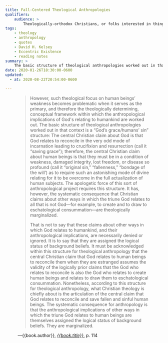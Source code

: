 ```yaml
---
title: Fall-Centered Theological Anthropologies
qualifiers:
    audience: >
        Theologically-orthodox Christians, or folks interested in things that theologically-orthodox Christians think.
tags:
    - theology
    - anthropology
    - quotes
    - David H. Kelsey
    - Eccentric Existence
    - reading notes
summary: >
    The basic structure of theological anthropologies worked out in that context [of human weakness] is a “God’s grace/humans’ sin” structure.… The systematic consequence… is that the anthropological implications of other ways in which the triune God relates to human beings… are marginalized.
date: 2020-01-26T18:30:00-0600
updated:
  - at: 2020-08-22T20:54:00-0600

---
```


<figure class='quotation'>

> However, such theological focus on human beings’ weakness becomes problematic when it serves as the primary, and therefore the theologically determining, conceptual framework within which the anthropological implications of God's relating to humankind are worked out. The basic structure of theological anthropologies worked out in that context is a “God’s grace/humans’ sin” structure: The central Christian claim about God is that God relates to reconcile in the very odd mode of incarnation leading to crucifixion and resurrection (call it “saving grace”); therefore, the central Christian claim about human beings is that they must be in a condition of weakness, damaged integrity, lost freedom, or disease so profound (call it “original sin,” “fallenness,” “bondage of the will’) as to require such an astonishing mode of divine relating for it to be overcome in the full actualization of human subjects. The apologetic force of this sort of anthropological project requires this structure. It has, however, the systematic consequence that Christian claims about other ways in which the triune God relates to all that is not God—for example, to create and to draw to eschatological consummation—are theologically marginalized.
> 
> That is not to say that these claims about other ways in which God relates to humankind, and their anthropological implications, are necessarily denied or ignored. It is to say that they are assigned the logical status of background beliefs. It must be acknowledged within this structure for theological anthropology that the central Christian claim that God relates to human beings to reconcile them when they are estranged assumes the validity of the logically prior claims that the God who relates to reconcile is also the God who relates to create human beings and relates to draw them to eschatological consummation. Nonetheless, according to this structure for theological anthropology, what Christian theology is chiefly about is the articulation of the central claim that God relates to reconcile and save fallen and sinful human beings. The systematic consequence for anthropology is that the anthropological implications of other ways in which the triune God relates to human beings are themselves assigned the logical status of background beliefs. They are marginalized.

<figcaption>—{{book.author}}, <a href="{{book.link}}"><cite>{{book.title}}</cite></a>, p. 114</figcaption>

</figure>